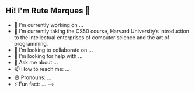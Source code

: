 ## Hi! I'm Rute Marques 👋

- 🔭 I’m currently working on ...
- 🌱 I’m currently taking the CS50 course, Harvard University’s introduction to the intellectual enterprises of computer science and the art of programming.
-  👯 I’m looking to collaborate on ...
- 🤔 I’m looking for help with ...
- 💬 Ask me about ...
- 📫 How to reach me: ...
- 😄 Pronouns: ...
- ⚡ Fun fact: ...
-->
